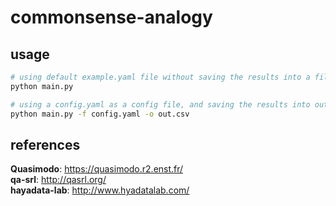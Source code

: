 # commonsense-analogy

## usage
```bash
# using default example.yaml file without saving the results into a file
python main.py

# using a config.yaml as a config file, and saving the results into out.csv
python main.py -f config.yaml -o out.csv
```

## references
**Quasimodo**: https://quasimodo.r2.enst.fr/  
**qa-srl**: http://qasrl.org/  
**hayadata-lab**: http://www.hyadatalab.com/  
